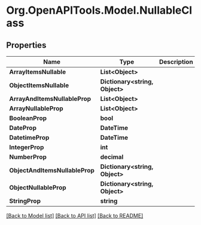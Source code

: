 # Org.OpenAPITools.Model.NullableClass

## Properties

Name | Type | Description | Notes
------------ | ------------- | ------------- | -------------
**ArrayItemsNullable** | **List&lt;Object&gt;** |  | [optional] 
**ObjectItemsNullable** | **Dictionary&lt;string, Object&gt;** |  | [optional] 
**ArrayAndItemsNullableProp** | **List&lt;Object&gt;** |  | [optional] 
**ArrayNullableProp** | **List&lt;Object&gt;** |  | [optional] 
**BooleanProp** | **bool** |  | [optional] 
**DateProp** | **DateTime** |  | [optional] 
**DatetimeProp** | **DateTime** |  | [optional] 
**IntegerProp** | **int** |  | [optional] 
**NumberProp** | **decimal** |  | [optional] 
**ObjectAndItemsNullableProp** | **Dictionary&lt;string, Object&gt;** |  | [optional] 
**ObjectNullableProp** | **Dictionary&lt;string, Object&gt;** |  | [optional] 
**StringProp** | **string** |  | [optional] 

[[Back to Model list]](../../README.md#documentation-for-models) [[Back to API list]](../../README.md#documentation-for-api-endpoints) [[Back to README]](../../README.md)

